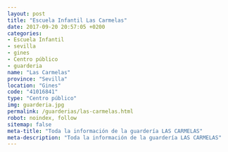 ```yaml
---
layout: post
title: "Escuela Infantil Las Carmelas"
date: 2017-09-20 20:57:05 +0200
categories:
- Escuela Infantil
- sevilla
- gines
- Centro público
- guarderia
name: "Las Carmelas"
province: "Sevilla"
location: "Gines"
code: "41016841"
type: "Centro público"
img: guarderia.jpg
permalink: /guarderias/las-carmelas.html
robot: noindex, follow
sitemap: false
meta-title: "Toda la información de la guardería LAS CARMELAS"
meta-description: "Toda la información de la guardería LAS CARMELAS"
---
```

